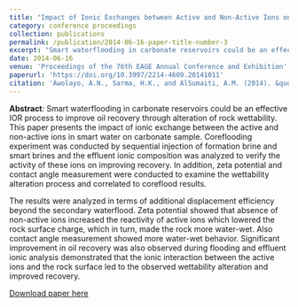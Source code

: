 ```yaml
---
title: "Impact of Ionic Exchanges between Active and Non-Active Ions on Displacement Efficiency in Smart Waterflood Application in Carbonate Reservoirs"
category: conference proceedings
collection: publications
permalink: /publication/2014-06-16-paper-title-number-3
excerpt: "Smart waterflooding in carbonate reservoirs could be an effective IOR process to improve oil recovery through alteration of rock wettability. This paper presents the impact of ionic exchange between the active and non-active ions in smart water on carbonate sample. Coreflooding experiment was conducted by sequential injection of formation brine and smart brines and the effluent ionic composition was analyzed to verify the activity of these ions on improving recovery. In addition, zeta potential and contact angle measurement were conducted to examine the wettability alteration process and correlated to coreflood results."
date: 2014-06-16
venue: 'Proceedings of the 76th EAGE Annual Conference and Exhibition'
paperurl: 'https://doi.org/10.3997/2214-4609.20141011'
citation: 'Awolayo, A.N., Sarma, H.K., and AlSumaiti, A.M. (2014). &quot;Impact of Ionic Exchanges between Active and Non-Active Ions on Displacement Efficiency in Smart Waterflood Application in Carbonate Reservoirs.&quot; <i>Proceedings of the 76th EAGE Annual Conference and Exhibition, June 16, Amsterdam, Netherland</i>.'
---
```

**Abstract**: Smart waterflooding in carbonate reservoirs could be an effective IOR process to improve oil recovery through alteration of rock wettability. This paper presents the impact of ionic exchange between the active and non-active ions in smart water on carbonate sample. Coreflooding experiment was conducted by sequential injection of formation brine and smart brines and the effluent ionic composition was analyzed to verify the activity of these ions on improving recovery. In addition, zeta potential and contact angle measurement were conducted to examine the wettability alteration process and correlated to coreflood results.

The results were analyzed in terms of additional displacement efficiency beyond the secondary waterflood. Zeta potential showed that absence of non-active ions increased the reactivity of active ions which lowered the rock surface charge, which in turn, made the rock more water-wet. Also contact angle measurement showed more water-wet behavior. Significant improvement in oil recovery was also observed during flooding and effluent ionic analysis demonstrated that the ionic interaction between the active ions and the rock surface led to the observed wettability alteration and improved recovery.

[Download paper here](https://www.researchgate.net/publication/266635954_Impact_of_Ionic_Exchanges_between_Active_and_Non-active_Ions_on_Displacement_Efficiency_in_Smart_Waterflood_Application)

